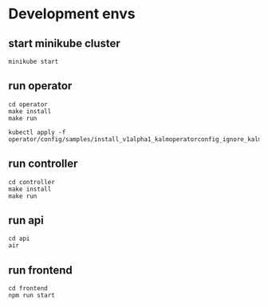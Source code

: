 # Development envs

## start minikube cluster
```
minikube start
```

## run operator

```
cd operator
make install
make run
```

```
kubectl apply -f operator/config/samples/install_v1alpha1_kalmoperatorconfig_ignore_kalm_controller.yaml
```

## run controller

```
cd controller
make install
make run
```

## run api

```
cd api
air
```

## run frontend

```
cd frontend
npm run start
```